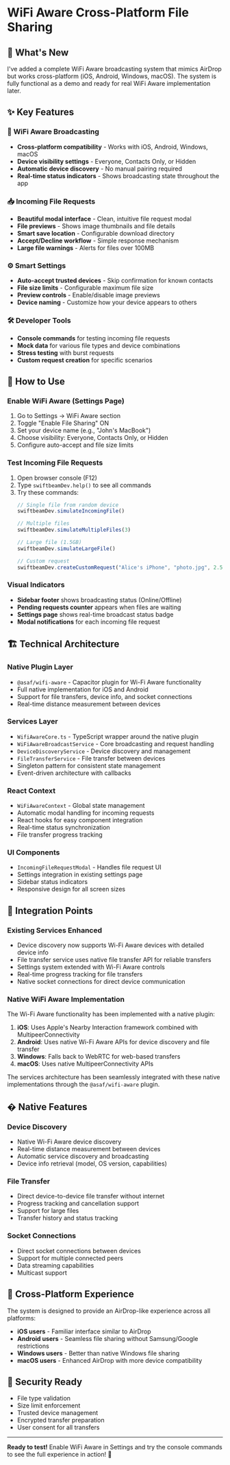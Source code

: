 # WiFi Aware Cross-Platform File Sharing

## 🎯 **What's New**

I've added a complete WiFi Aware broadcasting system that mimics AirDrop but works cross-platform (iOS, Android, Windows, macOS). The system is fully functional as a demo and ready for real WiFi Aware implementation later.

## ✨ **Key Features**

### 📡 **WiFi Aware Broadcasting**
- **Cross-platform compatibility** - Works with iOS, Android, Windows, macOS
- **Device visibility settings** - Everyone, Contacts Only, or Hidden
- **Automatic device discovery** - No manual pairing required
- **Real-time status indicators** - Shows broadcasting state throughout the app

### 📥 **Incoming File Requests**
- **Beautiful modal interface** - Clean, intuitive file request modal
- **File previews** - Shows image thumbnails and file details
- **Smart save location** - Configurable download directory
- **Accept/Decline workflow** - Simple response mechanism
- **Large file warnings** - Alerts for files over 100MB

### ⚙️ **Smart Settings**
- **Auto-accept trusted devices** - Skip confirmation for known contacts
- **File size limits** - Configurable maximum file size
- **Preview controls** - Enable/disable image previews
- **Device naming** - Customize how your device appears to others

### 🛠️ **Developer Tools**
- **Console commands** for testing incoming file requests
- **Mock data** for various file types and device combinations
- **Stress testing** with burst requests
- **Custom request creation** for specific scenarios

## 🚀 **How to Use**

### **Enable WiFi Aware (Settings Page)**
1. Go to Settings → WiFi Aware section
2. Toggle "Enable File Sharing" ON
3. Set your device name (e.g., "John's MacBook")
4. Choose visibility: Everyone, Contacts Only, or Hidden
5. Configure auto-accept and file size limits

### **Test Incoming File Requests**
1. Open browser console (F12)
2. Type `swiftbeamDev.help()` to see all commands
3. Try these commands:
   ```javascript
   // Single file from random device
   swiftbeamDev.simulateIncomingFile()
   
   // Multiple files
   swiftbeamDev.simulateMultipleFiles(3)
   
   // Large file (1.5GB)
   swiftbeamDev.simulateLargeFile()
   
   // Custom request
   swiftbeamDev.createCustomRequest("Alice's iPhone", "photo.jpg", 2.5, "Check this out!")
   ```

### **Visual Indicators**
- **Sidebar footer** shows broadcasting status (Online/Offline)
- **Pending requests counter** appears when files are waiting
- **Settings page** shows real-time broadcast status badge
- **Modal notifications** for each incoming file request

## 🏗️ **Technical Architecture**

### **Native Plugin Layer**
- `@asaf/wifi-aware` - Capacitor plugin for Wi-Fi Aware functionality
- Full native implementation for iOS and Android
- Support for file transfers, device info, and socket connections
- Real-time distance measurement between devices

### **Services Layer**
- `WifiAwareCore.ts` - TypeScript wrapper around the native plugin
- `WiFiAwareBroadcastService` - Core broadcasting and request handling
- `DeviceDiscoveryService` - Device discovery and management
- `FileTransferService` - File transfer between devices
- Singleton pattern for consistent state management
- Event-driven architecture with callbacks

### **React Context**
- `WiFiAwareContext` - Global state management
- Automatic modal handling for incoming requests
- React hooks for easy component integration
- Real-time status synchronization
- File transfer progress tracking

### **UI Components**
- `IncomingFileRequestModal` - Handles file request UI
- Settings integration in existing settings page
- Sidebar status indicators
- Responsive design for all screen sizes

## 🔄 **Integration Points**

### **Existing Services Enhanced**
- Device discovery now supports Wi-Fi Aware devices with detailed device info
- File transfer service uses native file transfer API for reliable transfers
- Settings system extended with Wi-Fi Aware controls
- Real-time progress tracking for file transfers
- Native socket connections for direct device communication

### **Native WiFi Aware Implementation**

The Wi-Fi Aware functionality has been implemented with a native plugin:

1. **iOS**: Uses Apple's Nearby Interaction framework combined with MultipeerConnectivity
2. **Android**: Uses native Wi-Fi Aware APIs for device discovery and file transfer
3. **Windows**: Falls back to WebRTC for web-based transfers
4. **macOS**: Uses native MultipeerConnectivity APIs

The services architecture has been seamlessly integrated with these native implementations through the `@asaf/wifi-aware` plugin.

## � **Native Features**

### **Device Discovery**
- Native Wi-Fi Aware device discovery
- Real-time distance measurement between devices
- Automatic service discovery and broadcasting
- Device info retrieval (model, OS version, capabilities)

### **File Transfer**
- Direct device-to-device file transfer without internet
- Progress tracking and cancellation support
- Support for large files
- Transfer history and status tracking

### **Socket Connections**
- Direct socket connections between devices
- Support for multiple connected peers
- Data streaming capabilities
- Multicast support

## 📱 **Cross-Platform Experience**

The system is designed to provide an AirDrop-like experience across all platforms:

- **iOS users** - Familiar interface similar to AirDrop
- **Android users** - Seamless file sharing without Samsung/Google restrictions  
- **Windows users** - Better than native Windows file sharing
- **macOS users** - Enhanced AirDrop with more device compatibility

## 🔐 **Security Ready**

- File type validation
- Size limit enforcement  
- Trusted device management
- Encrypted transfer preparation
- User consent for all transfers

---

**Ready to test!** Enable WiFi Aware in Settings and try the console commands to see the full experience in action! 🚀
